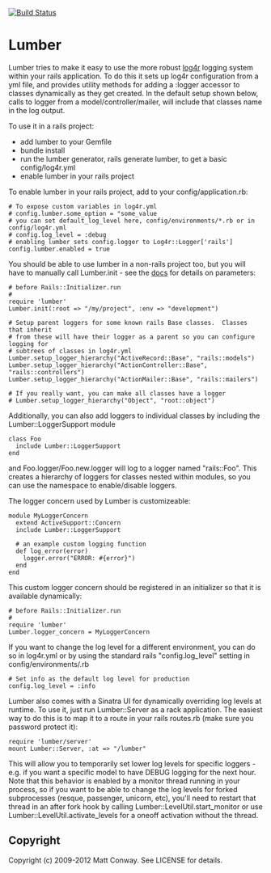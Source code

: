 [![Build Status](https://secure.travis-ci.org/wr0ngway/lumber.png)](http://travis-ci.org/wr0ngway/lumber)

Lumber
======

Lumber tries to make it easy to use the more robust [log4r](http://log4r.sourceforge.net/) logging system within your rails application.
To do this it sets up log4r configuration from a yml file, and provides utility methods for adding a
:logger accessor to classes dynamically as they get created.  In the default setup shown below, calls
to logger from a model/controller/mailer, will include that classes name in the log output.

To use it in a rails project:

 * add lumber to your Gemfile
 * bundle install
 * run the lumber generator, rails generate lumber, to get a basic config/log4r.yml
 * enable lumber in your rails project

To enable lumber in your rails project, add to your config/application.rb:

    # To expose custom variables in log4r.yml
    # config.lumber.some_option = "some_value
    # you can set default_log_level here, config/environments/*.rb or in config/log4r.yml
    # config.log_level = :debug
    # enabling lumber sets config.logger to Log4r::Logger['rails']
    config.lumber.enabled = true

You should be able to use lumber in a non-rails project too, but you will have to manually call Lumber.init - see the [docs](http://rubydoc.info/github/wr0ngway/lumber/Lumber#init-class_method) for details on parameters:

    # before Rails::Initializer.run
    #
    require 'lumber'
    Lumber.init(:root => "/my/project", :env => "development")

    # Setup parent loggers for some known rails Base classes.  Classes that inherit
    # from these will have their logger as a parent so you can configure logging for
    # subtrees of classes in log4r.yml
    Lumber.setup_logger_hierarchy("ActiveRecord::Base", "rails::models")
    Lumber.setup_logger_hierarchy("ActionController::Base", "rails::controllers")
    Lumber.setup_logger_hierarchy("ActionMailer::Base", "rails::mailers")

    # If you really want, you can make all classes have a logger
    # Lumber.setup_logger_hierarchy("Object", "root::object")

Additionally, you can also add loggers to individual classes by including the Lumber::LoggerSupport module

    class Foo
      include Lumber::LoggerSupport
    end

and Foo.logger/Foo.new.logger will log to a logger named "rails::Foo".  This creates a hierarchy of loggers for classes
nested within modules, so you can use the namespace to enable/disable loggers.

The logger concern used by Lumber is customizeable:

    module MyLoggerConcern
      extend ActiveSupport::Concern
      include Lumber::LoggerSupport

      # an example custom logging function
      def log_error(error)
        logger.error("ERROR: #{error}")
      end
    end

This custom logger concern should be registered in an initializer so that it is available dynamically:

    # before Rails::Initializer.run
    #
    require 'lumber'
    Lumber.logger_concern = MyLoggerConcern

If you want to change the log level for a different environment, you can do so in log4r.yml or by using the standard rails "config.log_level" setting in config/environments/<env>.rb

    # Set info as the default log level for production
    config.log_level = :info

Lumber also comes with a Sinatra UI for dynamically overriding log levels at runtime.  To use it, just run Lumber::Server as a rack application.  The easiest way to do this is to map it to a route in your rails routes.rb (make sure you password protect it):

    require 'lumber/server'
    mount Lumber::Server, :at => "/lumber"

This will allow you to temporarily set lower log levels for specific loggers - e.g. if you want a specific model to have DEBUG logging for the next hour. Note that this behavior is enabled by a monitor thread running in your process, so if you want to be able to change the log levels for forked subprocesses (resque, passenger, unicorn, etc), you'll need to restart that thread in an after fork hook by calling Lumber::LevelUtil.start_monitor or use Lumber::LevelUtil.activate_levels for a oneoff activation without the thread.


Copyright
---------

Copyright (c) 2009-2012 Matt Conway. See LICENSE for details.
